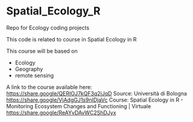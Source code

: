 # Spatial_Ecology_R
Repo for Ecology coding projects

This code is related to course in Spatial Ecology in R

This course will be based on
- Ecology
- Geography
- remote sensing

A link to the course available here: https://share.google/QERIOJ7kQF3q2jJqD
Source: Università di Bologna https://share.google/VjAdgGJ1s9nIDjaVc
Course: Spatial Ecology in R - Monitoring Ecosystem Changes and Functioning | Virtuale https://share.google/ReAYvDAvWC2ShDJyx
